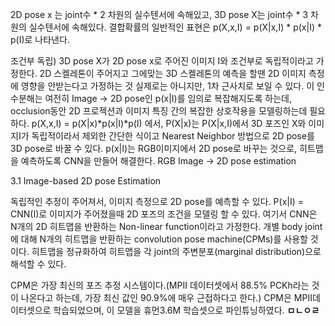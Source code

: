 2D pose x 는 joint수 * 2 차원의 실수텐서에 속해있고, 3D pose X는 joint수 * 3 차원의 실수텐서에 속해있다.
결합확률의 일반적인 표현은 p(X,x,I) = p(X|x,I) * p(x|I) * p(I)로 나타낸다.

조건부 독립) 3D pose X가 2D pose x로 주어진 이미지 I와 조건부로 독립적이라고 가정한다. 2D 스켈레톤이 주어지고 그에맞는 3D 스켈레톤의 예측을 할땐 2D 이미지 측정에 영향을 안받는다고 가정하는 것
실제로는 아니지만, 1차 근사치로 보일 수 있다. 이 인수분해는 여전히 Image -> 2D pose인 p(x|I)를 임의로 복잡해지도록 하는데, occlusion동안 2D 프로젝션과 이미지 특징 간의 복잡한 상호작용을 모델링하는데 필요하다.
 p(X,x,I) = p(X|x)*p(x|I)*p(I) 에서, P(X|x)는 P(X|x,I)에서 3D 포즈인 X와 이미지I가 독립적이라서 제외한 간단한 식이고 Nearest Neighbor 방법으로 2D pose를 3D pose로 바꿀 수 있다. 
 p(x|I)는 RGB이미지에서 2D pose로 바꾸는 것으로, 히트맵을 예측하도록 CNN을 만들어 해결한다.
RGB Image -> 2D pose estimation

3.1 Image-based 2D pose Estimation

독립적인 추정이 주어져서, 이미지 측정으로 2D pose를 예측할 수 있다. P(x|I) = CNN(I)로 이미지가 주어졌을때 2D 포즈의 조건을 모델링 할 수 있다. 여기서 CNN은 N개의 2D 히트맵을 반환하는 Non-linear function이라고 가정한다.
개별 body joint에 대해 N개의 히트맵을 반환하는 convolution pose machine(CPMs)를 사용할 것이다. 히트맵을 정규화하여 히트맵을 각 joint의 주변분포(marginal distribution)으로 해석할 수 있다.

CPM은 가장 최신의 포즈 추정 시스템이다.(MPII 데이터셋에서 88.5% PCKh라는 것이 나온다고 하는데, 가장 최신 값인 90.9%에 매우 근접하다고 한다.) CPM은 MPII데이터셋으로 학습되었으며, 이 모델을 휴먼3.6M 학습셋으로 파인튜닝하였다.
<b>ㅁㄴㅇㄹ</b>
